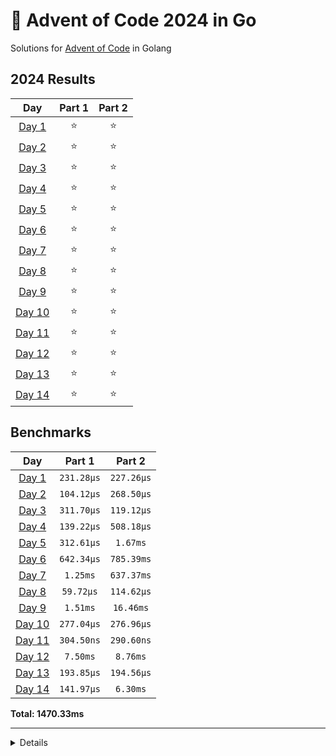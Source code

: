 # 🎄 Advent of Code 2024 in Go

Solutions for [Advent of Code](https://adventofcode.com/) in Golang

<!--- advent_readme_stars table --->
## 2024 Results

| Day | Part 1 | Part 2 |
| :---: | :---: | :---: |
| [Day 1](https://adventofcode.com/2024/day/1) | ⭐ | ⭐ |
| [Day 2](https://adventofcode.com/2024/day/2) | ⭐ | ⭐ |
| [Day 3](https://adventofcode.com/2024/day/3) | ⭐ | ⭐ |
| [Day 4](https://adventofcode.com/2024/day/4) | ⭐ | ⭐ |
| [Day 5](https://adventofcode.com/2024/day/5) | ⭐ | ⭐ |
| [Day 6](https://adventofcode.com/2024/day/6) | ⭐ | ⭐ |
| [Day 7](https://adventofcode.com/2024/day/7) | ⭐ | ⭐ |
| [Day 8](https://adventofcode.com/2024/day/8) | ⭐ | ⭐ |
| [Day 9](https://adventofcode.com/2024/day/9) | ⭐ | ⭐ |
| [Day 10](https://adventofcode.com/2024/day/10) | ⭐ | ⭐ |
| [Day 11](https://adventofcode.com/2024/day/11) | ⭐ | ⭐ |
| [Day 12](https://adventofcode.com/2024/day/12) | ⭐ | ⭐ |
| [Day 13](https://adventofcode.com/2024/day/13) | ⭐ | ⭐ |
| [Day 14](https://adventofcode.com/2024/day/14) | ⭐ | ⭐ |
<!--- advent_readme_stars table --->

<!--- benchmarking table --->
## Benchmarks

| Day | Part 1 | Part 2 |
| :---: | :---: | :---:  |
| [Day 1](./src/2024/days/01/code.go) | `231.28µs` | `227.26µs` |
| [Day 2](./src/2024/days/02/code.go) | `104.12µs` | `268.50µs` |
| [Day 3](./src/2024/days/03/code.go) | `311.70µs` | `119.12µs` |
| [Day 4](./src/2024/days/04/code.go) | `139.22µs` | `508.18µs` |
| [Day 5](./src/2024/days/05/code.go) | `312.61µs` | `1.67ms` |
| [Day 6](./src/2024/days/06/code.go) | `642.34µs` | `785.39ms` |
| [Day 7](./src/2024/days/07/code.go) | `1.25ms` | `637.37ms` |
| [Day 8](./src/2024/days/08/code.go) | `59.72µs` | `114.62µs` |
| [Day 9](./src/2024/days/09/code.go) | `1.51ms` | `16.46ms` |
| [Day 10](./src/2024/days/10/code.go) | `277.04µs` | `276.96µs` |
| [Day 11](./src/2024/days/11/code.go) | `304.50ns` | `290.60ns` |
| [Day 12](./src/2024/days/12/code.go) | `7.50ms` | `8.76ms` |
| [Day 13](./src/2024/days/13/code.go) | `193.85µs` | `194.56µs` |
| [Day 14](./src/2024/days/14/code.go) | `141.97µs` | `6.30ms` |

**Total: 1470.33ms**
<!--- benchmarking table --->

---

<details>
A handy template repository to hold your [Advent of Code](https://adventofcode.com) solutions in Go (golang).

Advent of Code (<https://adventofcode.com>) is a yearly series of programming questions based on the [Advent Calendar](https://en.wikipedia.org/wiki/Advent_calendar). For each day leading up to christmas, there is one question released, and from the second it is released, there is a timer running and a leaderboard showing who solved it first.

---

### Features

* A directory per question `<year>/<day>`
* Auto-download questions into `<year>/<day>/README.md`
* Auto-download example input into `<year>/<day>/input-example.txt`
* With env variable `AOC_SESSION` set:
  * Auto-download part 2 of questions into `<year>/<day>/README.md`
  * Auto-download user input into `<year>/<day>/input-user.md`
  * Only runs part 2 once part 1 is completed
* When you save `code.go`, it will execute your `run` function 4 times:
  * Input `input-example.txt` and `part2=false`
  * Input `input-example(2).txt` and `part2=true`
  * Input `input-user.txt` and `part2=false`
  * Input `input-user(2).txt` and `part2=true`
  * Each run will display the return value and timing.
  * Part 2 will use the `<file>2.txt` if it exists.
* Control execution with `PART= INPUT= ./run.sh <year> <day>`, where
  * `PART` can be `1` or `2`, and
  * `INPUT` can be `example` or `user`

---

### Usage

1. Click "**Use this template**" above to fork it into your account
1. Setup repo, either locally or in codespaces
   * Locally
      * Install Go from <https://go.dev/dl/> or from brew, etc
      * Git clone your fork
      * Open in VS Code, and install the Go extension
   * Codespaces
      * Click "Open in Codespaces"
1. Open a terminal and `./run.sh <year> <day>` like this:

   ```sh
   $ ./run.sh 2023 1
   Created directory ./2023/01
   Created file code.go
   Created file README.md
   Created file input-example.txt
   run(part1, input-example) returned in 616µs => 42
   ```

1. Implement your solution in `./2023/01/code.go` inside the `run` function
   * I have provided solutions for year `2022`, days `2`,`4`,`7` – however you can delete them and do them yourself if you'd like
1. Changes will re-run the code
   * For example, update `code.go` to `return 43` instead you should see:

   ```sh
   file changed code.go
   run(part1, input-example) returned in 34µs => 43
   ```

1. The question is downloaded to `./2023/01/README.md`
1. Login to <https://adventofcode.com>
1. Find your question (e.g. <https://adventofcode.com/2023/day/1>) and **[get your puzzle input](https://adventofcode.com/2023/day/1/input)** and save it to `./2023/01/input-user.txt`
   * See **Session** below to automate this step
1. Iterate on `code.go` until you get the answer
1. Submit it to <https://adventofcode.com/2023/day/1>

---

#### Session

**Optionally**, you can `export AOC_SESSION=<session>` from your adventofcode.com `session` cookie. That is:

* Login with your browser
* Open developer tools > Application/Storage > Cookies
* Retrieve the contents of `session`
* Export it as `AOC_SESSION`

With your session set, running `code.go` will download your user-specifc `input-user.txt` and also update `README.md` with part 2 of the question once you've completed part 1.

Currently, your session is NOT used to submit your answer. You still need to login to <https://adventofcode.com> to submit.
</details>
